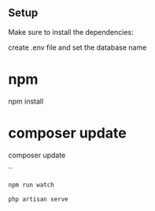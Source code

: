 ## Setup

Make sure to install the dependencies:

create .env file and set the database name 


# npm
npm install

# composer update
composer update

``

```bash
npm run watch
```

```bash
php artisan serve
```
